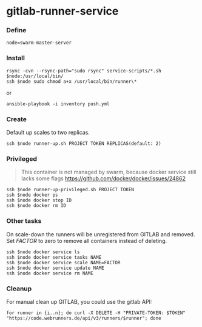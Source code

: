 # gitlab-runner-service

### Define

    node=swarm-master-server

### Install 

    rsync -cvn --rsync-path="sudo rsync" service-scripts/*.sh $node:/usr/local/bin/
    ssh $node sudo chmod a+x /usr/local/bin/runner\*

or

    ansible-playbook -i inventory push.yml
    
### Create

Default up scales to two replicas.

    ssh $node runner-up.sh PROJECT TOKEN REPLICAS(default: 2)

### Privileged

> This container is not managed by swarm, because docker service still lacks some flags
> https://github.com/docker/docker/issues/24862

    ssh $node runner-up-privileged.sh PROJECT TOKEN
    ssh $node docker ps
    ssh $node docker stop ID
    ssh $node docker rm ID

### Other tasks

On scale-down the runners will be unregistered from GITLAB and removed.
Set _FACTOR_ to zero to remove all containers instead of deleting.
    
    ssh $node docker service ls
    ssh $node docker service tasks NAME
    ssh $node docker service scale NAME=FACTOR
    ssh $node docker service update NAME
    ssh $node docker service rm NAME

### Cleanup

For manual clean up GITLAB, you could use the gitlab API:

    for runner in {i..n}; do curl -X DELETE -H "PRIVATE-TOKEN: $TOKEN" "https://code.webrunners.de/api/v3/runners/$runner"; done

